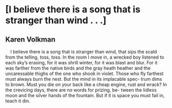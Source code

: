 # [I believe there is a song that is stranger than wind . . .]
## Karen Volkman
    I believe there is a song that is stranger than wind, that sips the scald
from the telling, toss, toss. In the room I move in, a wrecked boy listened
to each sky’s erasing, for it was shrill winter, for it was blast and blur.
For it was farther from the native birds and the gray heath heather and
the uncaressable thighs of the one who shook in violet. Those who fly
farthest must always burn the nest. But the mind in its implacable spec-
trum dims to brown. Must you die on your back like a cheap engine, rust
and wrack? In the crevicing days, there are no words for prizing, be-
tween the lidless moon and the silver hands of the fountain. But if it is
space you must fail in, teach it din.